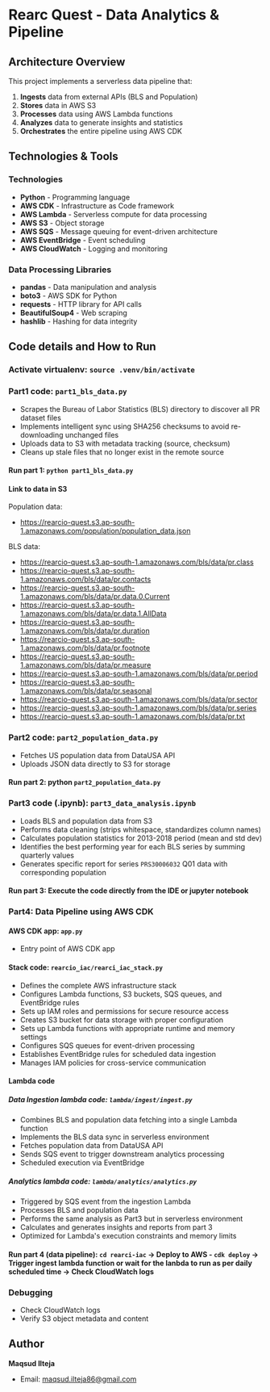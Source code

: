 # Rearc Quest - Data Analytics & Pipeline

## Architecture Overview

This project implements a serverless data pipeline that:
1. **Ingests** data from external APIs (BLS and Population)
2. **Stores** data in AWS S3
3. **Processes** data using AWS Lambda functions
4. **Analyzes** data to generate insights and statistics
5. **Orchestrates** the entire pipeline using AWS CDK

## Technologies & Tools

### Technologies
- **Python** - Programming language
- **AWS CDK** - Infrastructure as Code framework
- **AWS Lambda** - Serverless compute for data processing
- **AWS S3** - Object storage
- **AWS SQS** - Message queuing for event-driven architecture
- **AWS EventBridge** - Event scheduling
- **AWS CloudWatch** - Logging and monitoring

### Data Processing Libraries
- **pandas** - Data manipulation and analysis
- **boto3** - AWS SDK for Python
- **requests** - HTTP library for API calls
- **BeautifulSoup4** - Web scraping
- **hashlib** - Hashing for data integrity

## Code details and How to Run 

### Activate virtualenv: `source .venv/bin/activate`

### Part1 code: `part1_bls_data.py`
- Scrapes the Bureau of Labor Statistics (BLS) directory to discover all PR dataset files
- Implements intelligent sync using SHA256 checksums to avoid re-downloading unchanged files
- Uploads data to S3 with metadata tracking (source, checksum)
- Cleans up stale files that no longer exist in the remote source

#### Run part 1: `python part1_bls_data.py`

#### Link to data in S3
Population data: 
- https://rearcio-quest.s3.ap-south-1.amazonaws.com/population/population_data.json

BLS data:
- https://rearcio-quest.s3.ap-south-1.amazonaws.com/bls/data/pr.class
- https://rearcio-quest.s3.ap-south-1.amazonaws.com/bls/data/pr.contacts
- https://rearcio-quest.s3.ap-south-1.amazonaws.com/bls/data/pr.data.0.Current
- https://rearcio-quest.s3.ap-south-1.amazonaws.com/bls/data/pr.data.1.AllData
- https://rearcio-quest.s3.ap-south-1.amazonaws.com/bls/data/pr.duration
- https://rearcio-quest.s3.ap-south-1.amazonaws.com/bls/data/pr.footnote
- https://rearcio-quest.s3.ap-south-1.amazonaws.com/bls/data/pr.measure
- https://rearcio-quest.s3.ap-south-1.amazonaws.com/bls/data/pr.period
- https://rearcio-quest.s3.ap-south-1.amazonaws.com/bls/data/pr.seasonal
- https://rearcio-quest.s3.ap-south-1.amazonaws.com/bls/data/pr.sector
- https://rearcio-quest.s3.ap-south-1.amazonaws.com/bls/data/pr.series
- https://rearcio-quest.s3.ap-south-1.amazonaws.com/bls/data/pr.txt

### Part2 code: `part2_population_data.py`
- Fetches US population data from DataUSA API
- Uploads JSON data directly to S3 for storage

#### Run part 2: python `part2_population_data.py`

### Part3 code (.ipynb): `part3_data_analysis.ipynb`
- Loads BLS and population data from S3
- Performs data cleaning (strips whitespace, standardizes column names)
- Calculates population statistics for 2013-2018 period (mean and std dev)
- Identifies the best performing year for each BLS series by summing quarterly values
- Generates specific report for series `PRS30006032` Q01 data with corresponding population

#### Run part 3: Execute the code directly from the IDE or jupyter notebook

### Part4: Data Pipeline using AWS CDK

#### AWS CDK app: `app.py`
- Entry point of AWS CDK app

#### Stack code: `rearcio_iac/rearci_iac_stack.py`
- Defines the complete AWS infrastructure stack
- Configures Lambda functions, S3 buckets, SQS queues, and EventBridge rules
- Sets up IAM roles and permissions for secure resource access
- Creates S3 bucket for data storage with proper configuration
- Sets up Lambda functions with appropriate runtime and memory settings
- Configures SQS queues for event-driven processing
- Establishes EventBridge rules for scheduled data ingestion
- Manages IAM policies for cross-service communication

#### Lambda code

##### Data Ingestion lambda code: `lambda/ingest/ingest.py`
- Combines BLS and population data fetching into a single Lambda function
- Implements the BLS data sync in serverless environment
- Fetches population data from DataUSA API
- Sends SQS event to trigger downstream analytics processing
- Scheduled execution via EventBridge

##### Analytics lambda code: `lambda/analytics/analytics.py`
- Triggered by SQS event from the ingestion Lambda
- Processes BLS and population data
- Performs the same analysis as Part3 but in serverless environment
- Calculates and generates insights and reports from part 3
- Optimized for Lambda's execution constraints and memory limits

#### Run part 4 (data pipeline): `cd rearci-iac` -> Deploy to AWS - `cdk deploy` -> Trigger ingest lambda function or wait for the lanbda to run as per daily scheduled time -> Check CloudWatch logs

### Debugging
- Check CloudWatch logs
- Verify S3 object metadata and content

## Author

**Maqsud Ilteja**
- Email: maqsud.ilteja86@gmail.com
